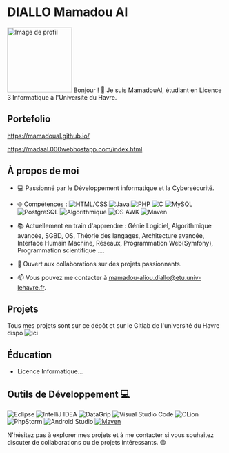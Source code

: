 # DIALLO Mamadou Al
<img src="https://github.com/MamadouAl/MamadouAl/blob/main/public.avif" alt="Image de profil" width="150" height="150"> Bonjour ! 👋 Je suis MamadouAl, étudiant en Licence 3 Informatique à l'Université du Havre.

## Portefolio
https://mamadoual.github.io/

https://madaal.000webhostapp.com/index.html

## À propos de moi

- 💻 Passionné par le Développement informatique et la Cybersécurité.
- 🌐 Compétences : 
![HTML/CSS](https://img.shields.io/badge/HTML%2FCSS-FF5733?logo=html5&logoColor=white)
![Java](https://img.shields.io/badge/Java-007396?logo=java&logoColor=white)
![PHP](https://img.shields.io/badge/PHP-777BB4?logo=php&logoColor=white)
![C](https://img.shields.io/badge/C-A8B9CC?logo=c&logoColor=white)
![MySQL](https://img.shields.io/badge/MySQL-4479A1?logo=mysql&logoColor=white)
![PostgreSQL](https://img.shields.io/badge/PostgreSQL-336791?logo=postgresql&logoColor=white)
![Algorithmique](https://img.shields.io/badge/Algorithmique-4285F4?logo=google%20developers&logoColor=white)
![OS AWK](https://img.shields.io/badge/OS%20AWK-FFBB00?logo=gnu%20awk&logoColor=white)
![Maven](https://img.shields.io/badge/Maven-C71A36?logo=apache%20maven&logoColor=white)

- 📚 Actuellement en train d'apprendre  : Génie Logiciel, Algorithmique avancée, SGBD, OS, Théorie des langages, Architecture avancée, Interface Humain Machine, Réseaux, Programmation Web(Symfony), Programmation scientifique ....
- 🤝 Ouvert aux collaborations sur des projets passionnants.
- 📫 Vous pouvez me contacter à mamadou-aliou.diallo@etu.univ-lehavre.fr.

## Projets
Tous mes projets sont sur ce dépôt et sur le Gitlab de l'université du Havre dispo ![ici](https://www-apps.univ-lehavre.fr/forge/dm213333)
## Éducation

- Licence Informatique...

## Outils de Développement 💻

![Eclipse](https://img.shields.io/badge/Eclipse-2C3E50?logo=eclipse&logoColor=white)
![IntelliJ IDEA](https://img.shields.io/badge/IntelliJ%20IDEA-000000?logo=intellij%20idea&logoColor=white)
![DataGrip](https://img.shields.io/badge/DataGrip-000000?logo=datagrip&logoColor=white)
![Visual Studio Code](https://img.shields.io/badge/Visual%20Studio%20Code-007ACC?logo=visual%20studio%20code&logoColor=white)
![CLion](https://img.shields.io/badge/CLion-000000?logo=clion&logoColor=white)
![PhpStorm](https://img.shields.io/badge/PhpStorm-000000?logo=phpstorm&logoColor=white)
![Android Studio](https://img.shields.io/badge/Android%20Studio-3DDC84?logo=android%20studio&logoColor=white)
[![Maven](https://img.shields.io/badge/Maven-C71A36?logo=apache%20maven&logoColor=white)](https://maven.apache.org/)

N'hésitez pas à explorer mes projets et à me contacter si vous souhaitez discuter de collaborations ou de projets intéressants. 😄
